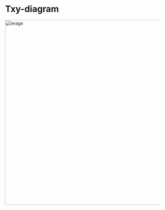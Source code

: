 # Txy-diagram
<img width="603" alt="image" src="https://user-images.githubusercontent.com/109638483/209479966-7cff96d7-0a26-41b7-97b0-8462207b6275.png">
